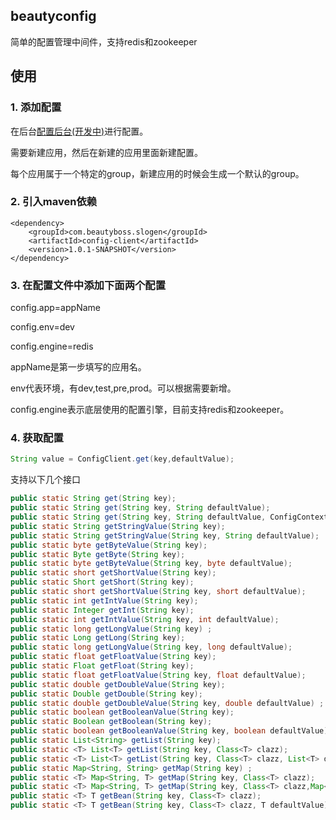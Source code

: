 ## beautyconfig

简单的配置管理中间件，支持redis和zookeeper


## 使用 

### 1. 添加配置

在后台[配置后台(开发中)](http://beautyboss.me/)进行配置。

需要新建应用，然后在新建的应用里面新建配置。

每个应用属于一个特定的group，新建应用的时候会生成一个默认的group。

### 2. 引入maven依赖

```
<dependency>
    <groupId>com.beautyboss.slogen</groupId>
    <artifactId>config-client</artifactId>
    <version>1.0.1-SNAPSHOT</version>
</dependency>
```

### 3. 在配置文件中添加下面两个配置

config.app=appName

config.env=dev

config.engine=redis


appName是第一步填写的应用名。

env代表环境，有dev,test,pre,prod。可以根据需要新增。

config.engine表示底层使用的配置引擎，目前支持redis和zookeeper。


### 4. 获取配置

```java
String value = ConfigClient.get(key,defaultValue);
```

支持以下几个接口

```java
public static String get(String key); 
public static String get(String key, String defaultValue);
public static String get(String key, String defaultValue, ConfigContext context);
public static String getStringValue(String key);
public static String getStringValue(String key, String defaultValue);
public static byte getByteValue(String key);
public static Byte getByte(String key);
public static byte getByteValue(String key, byte defaultValue);
public static short getShortValue(String key);
public static Short getShort(String key);
public static short getShortValue(String key, short defaultValue);
public static int getIntValue(String key);
public static Integer getInt(String key);
public static int getIntValue(String key, int defaultValue);
public static long getLongValue(String key) ;
public static Long getLong(String key);
public static long getLongValue(String key, long defaultValue);
public static float getFloatValue(String key);
public static Float getFloat(String key);
public static float getFloatValue(String key, float defaultValue);
public static double getDoubleValue(String key);
public static Double getDouble(String key);
public static double getDoubleValue(String key, double defaultValue) ;
public static boolean getBooleanValue(String key);
public static Boolean getBoolean(String key);
public static boolean getBooleanValue(String key, boolean defaultValue);
public static List<String> getList(String key);
public static <T> List<T> getList(String key, Class<T> clazz);
public static <T> List<T> getList(String key, Class<T> clazz, List<T> defaultValue) ;
public static Map<String, String> getMap(String key) ;
public static <T> Map<String, T> getMap(String key, Class<T> clazz);
public static <T> Map<String, T> getMap(String key, Class<T> clazz,Map<String, T> defaultValue);
public static <T> T getBean(String key, Class<T> clazz);
public static <T> T getBean(String key, Class<T> clazz, T defaultValue);

```
